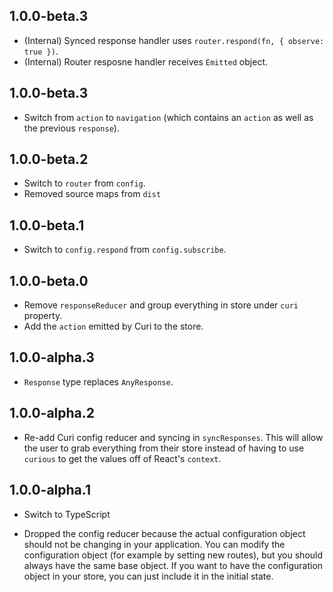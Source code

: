 ## 1.0.0-beta.3

* (Internal) Synced response handler uses `router.respond(fn, { observe: true })`.
* (Internal) Router resposne handler receives `Emitted` object.

## 1.0.0-beta.3

* Switch from `action` to `navigation` (which contains an `action` as well as the previous `response`).

## 1.0.0-beta.2

* Switch to `router` from `config`.
* Removed source maps from `dist`

## 1.0.0-beta.1

* Switch to `config.respond` from `config.subscribe`.

## 1.0.0-beta.0

* Remove `responseReducer` and group everything in store under `curi` property.
* Add the `action` emitted by Curi to the store.

## 1.0.0-alpha.3

* `Response` type replaces `AnyResponse`.

## 1.0.0-alpha.2

* Re-add Curi config reducer and syncing in `syncResponses`. This will allow the user to grab everything from their store instead of having to use `curious` to get the values off of React's `context`.

## 1.0.0-alpha.1

* Switch to TypeScript

* Dropped the config reducer because the actual configuration object should not be changing in your application. You can modify the configuration object (for example by setting new routes), but you should always have the same base object. If you want to have the configuration object in your store, you can just include it in the initial state.
